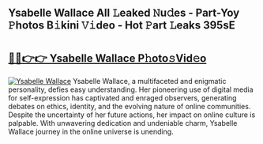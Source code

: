 ## Ysabelle Wallace All 𝙻eaked 𝙽u𝚍es - Part-Yoy 𝙿hotos B𝚒kini 𝚅𝚒deo - Hot 𝙿art 𝙻eaks 395sE

# <h2><a href="http://ld4uqj.urlbe.top/?page=Ysabelle+Wallace">🔗🔗👉👉 Ysabelle Wallace P𝚑oto𝚜Vid𝚎o</a></h2>

[![Ysabelle Wallace](https://i.imgur.com/eBuTRDB.gif)](http://ld4uqj.urlbe.top/?page=Ysabelle+Wallace)
Ysabelle Wallace, a multifaceted and enigmatic personality, defies easy understanding. Her pioneering use of digital media for self-expression has captivated and enraged observers, generating debates on ethics, identity, and the evolving nature of online communities. Despite the uncertainty of her future actions, her impact on online culture is palpable. With unwavering dedication and undeniable charm, Ysabelle Wallace journey in the online universe is unending.

